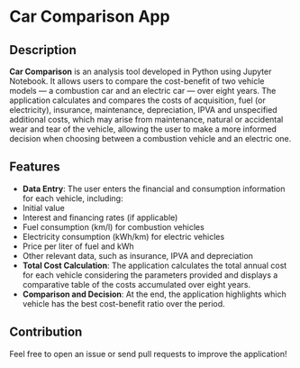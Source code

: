 # Car Comparison App

## Description

**Car Comparison** is an analysis tool developed in Python using Jupyter Notebook. It allows users to compare the cost-benefit of two vehicle models — a combustion car and an electric car — over eight years. The application calculates and compares the costs of acquisition, fuel (or electricity), insurance, maintenance, depreciation, IPVA and unspecified additional costs, which may arise from maintenance, natural or accidental wear and tear of the vehicle, allowing the user to make a more informed decision when choosing between a combustion vehicle and an electric one.

## Features

- **Data Entry**: The user enters the financial and consumption information for each vehicle, including:
- Initial value
- Interest and financing rates (if applicable)
- Fuel consumption (km/l) for combustion vehicles
- Electricity consumption (kWh/km) for electric vehicles
- Price per liter of fuel and kWh
- Other relevant data, such as insurance, IPVA and depreciation
- **Total Cost Calculation**: The application calculates the total annual cost for each vehicle considering the parameters provided and displays a comparative table of the costs accumulated over eight years.
- **Comparison and Decision**: At the end, the application highlights which vehicle has the best cost-benefit ratio over the period.

## Contribution

Feel free to open an issue or send pull requests to improve the application!












